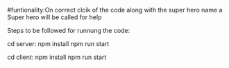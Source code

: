 #funtionality:On correct clcik of the code along with the super hero name a Super hero will be called for help

Steps to be followed for runnung the code:

cd server:
npm install
npm run start

cd client:
npm install
npm run start